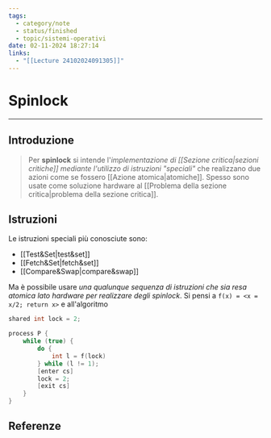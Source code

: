 ```yaml
---
tags:
  - category/note
  - status/finished
  - topic/sistemi-operativi
date: 02-11-2024 18:27:14
links:
  - "[[Lecture 24102024091305]]"
---
```

# Spinlock
---
## Introduzione
> Per **spinlock** si intende l'_implementazione di [[Sezione critica|sezioni critiche]] mediante l'utilizzo di istruzioni "speciali"_ che realizzano due azioni come se fossero [[Azione atomica|atomiche]]. Spesso sono usate come soluzione hardware al [[Problema della sezione critica|problema della sezione critica]].

## Istruzioni
Le istruzioni speciali più conosciute sono:
- [[Test&Set|test&set]]
- [[Fetch&Set|fetch&set]]
- [[Compare&Swap|compare&swap]]

Ma è possibile usare _una qualunque sequenza di istruzioni che sia resa atomica lato hardware per realizzare degli spinlock_. Si pensi a `f(x) = <x = x/2; return x>` e all'algoritmo
```C
shared int lock = 2;

process P {
	while (true) {
		do {
			int l = f(lock)
		} while (l != 1);
		[enter cs]
		lock = 2;
		[exit cs]
	}
}
```

## Referenze